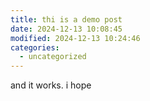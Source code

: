 ```yaml
---
title: thi is a demo post
date: 2024-12-13 10:08:45
modified: 2024-12-13 10:24:46
categories:
  - uncategorized
---
```



<!-- wp:paragraph -->
<p>and it works. i hope</p>
<!-- /wp:paragraph -->